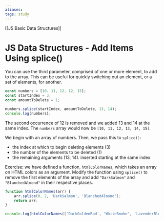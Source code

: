 ```yaml
---
aliases:
tags: study
---
```

[[JS Basic Data Structures]]
# JS Data Structures - Add Items Using splice()
You can use the third parameter, comprised of one or more element, to add to the array.
This can be useful for quickly switching out an element, or a set of elements, for another.

```js
const numbers = [10. 11, 12, 12, 15];
const startIndex = 3;
const amountToDelete = 1;

numbers.splice(startIndex, amountToDelete, 13, 14);
console.log(numbers);
```

The second occurrence of 12 is removed and we added 13 and 14 at the same index. The `numbers` array would now be `[10, 11, 12, 13, 14, 15]`.

We begin with an array of numbers. Then, we pass this to `splice()`:
- the index at which to begin deleting elements (3)
- the number of the elements to be deleted (1)
- the remaining arguments (13, 14). inserted starting at the same index

Exercise: we have defined a function, `htmlColorNames`, which takes an array on HTML colors as an argument. Modify the function using `splice()` to remove the first elements of the array and add `"DarkSalmon"` and `"BlanchedAlmond"` in their respective places.

```js
function htmlColorNames(arr) {
	arr.splice(0, 2, 'DarkSalmon', 'BlanchedAlmond');
	return arr;
}

console.log(htmlColorNames(['DarkGoldenRod', 'WhiteSmoke', 'LavenderBlush', 'PaleTurquoise', 'FireBrick']));
```